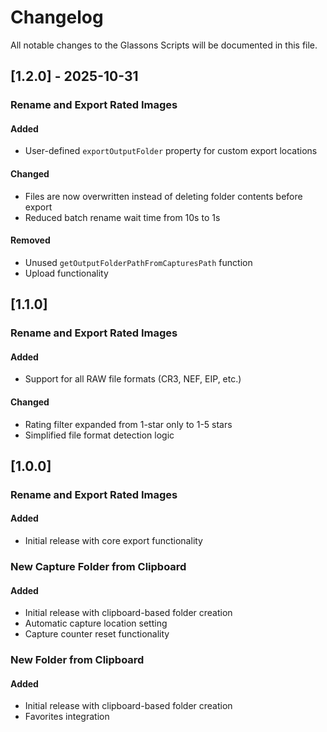 # Changelog

All notable changes to the Glassons Scripts will be documented in this file.

## [1.2.0] - 2025-10-31

### Rename and Export Rated Images

#### Added
- User-defined `exportOutputFolder` property for custom export locations

#### Changed
- Files are now overwritten instead of deleting folder contents before export
- Reduced batch rename wait time from 10s to 1s

#### Removed
- Unused `getOutputFolderPathFromCapturesPath` function
- Upload functionality

## [1.1.0]

### Rename and Export Rated Images

#### Added
- Support for all RAW file formats (CR3, NEF, EIP, etc.)

#### Changed
- Rating filter expanded from 1-star only to 1-5 stars
- Simplified file format detection logic

## [1.0.0]

### Rename and Export Rated Images

#### Added
- Initial release with core export functionality

### New Capture Folder from Clipboard

#### Added
- Initial release with clipboard-based folder creation
- Automatic capture location setting
- Capture counter reset functionality

### New Folder from Clipboard

#### Added
- Initial release with clipboard-based folder creation
- Favorites integration
